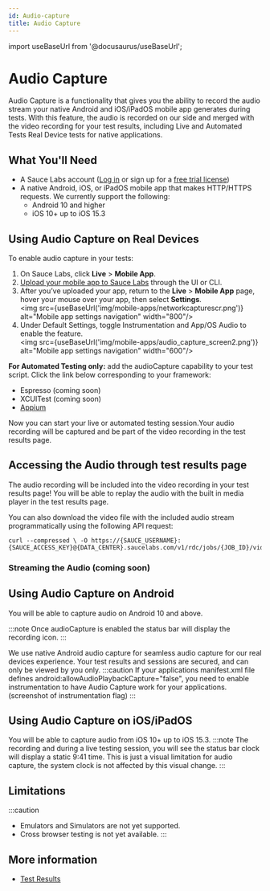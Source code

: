 ```yaml
---
id: Audio-capture
title: Audio Capture
---
```

import useBaseUrl from '@docusaurus/useBaseUrl';

# Audio Capture 

Audio Capture is a functionality that gives you the ability to record the audio stream your native Android and iOS/iPadOS mobile app generates during tests. 
With this feature, the audio is recorded on our side and merged with the video recording for your test results, including Live and Automated Tests Real Device tests for native applications. 

## What You'll Need

* A Sauce Labs account ([Log in](https://accounts.saucelabs.com/am/XUI/#login/) or sign up for a [free trial license](https://saucelabs.com/sign-up))
* A native Android, iOS, or iPadOS mobile app that makes HTTP/HTTPS requests. We currently support the following:
  * Android 10 and higher
  * iOS 10+ up to iOS 15.3


## Using Audio Capture on Real Devices

To enable audio capture in your tests: 
 
1. On Sauce Labs, click **Live** > **Mobile App**.
2. [Upload your mobile app to Sauce Labs](/mobile-apps/app-storage) through the UI or CLI.
3. After you’ve uploaded your app, return to the **Live** > **Mobile App** page, hover your mouse over your app, then select **Settings**. <br/><img src={useBaseUrl('img/mobile-apps/networkcapturescr.png')} alt="Mobile app settings navigation" width="800"/>
4. Under Default Settings, toggle Instrumentation and App/OS Audio to enable the feature. <br/><img src={useBaseUrl('img/mobile-apps/audio_capture_screen2.png')} alt="Mobile app settings navigation" width="600"/>
   
**For Automated Testing only:** add the audioCapture capability to your test script. Click the link below corresponding to your framework:
 
* Espresso (coming soon)
* XCUITest (coming soon)
* [Appium](/dev/test-configuration-options/#audiocapture)
  
  
Now you can start your live or automated testing session.Your audio recording will be captured and be part of the video recording in the test results page.

## Accessing the Audio through test results page

The audio recording will be included into the video recording in your test results page! You will be able to replay the audio with the built in media player in the test results page. 

You can also download the video file with the included audio stream programmatically using the following API request: 

```
curl --compressed \ -O https://{SAUCE_USERNAME}:{SAUCE_ACCESS_KEY}@{DATA_CENTER}.saucelabs.com/v1/rdc/jobs/{JOB_ID}/video.mp4
```

### Streaming the Audio (coming soon)

## Using Audio Capture on Android

You will be able to capture audio on Android 10 and above.

:::note
Once audioCapture is enabled the status bar will display the recording icon.
:::

We use native Android audio capture for seamless audio capture for our real devices experience. Your test results and sessions are secured, and can only be viewed by you only.
:::caution
If your applications manifest.xml file defines android:allowAudioPlaybackCapture="false", you need to enable instrumentation to have Audio Capture work for your applications. 
(screenshot of instrumentation flag)
:::


## Using Audio Capture on iOS/iPadOS

You will be able to capture audio from iOS 10+ up to iOS 15.3. 
:::note
The  recording and during a live testing session, you will see the status bar clock will display a static 9:41 time. This is just a visual limitation for audio capture, the system clock is not affected by this visual change. 
:::


## Limitations

:::caution
* Emulators and Simulators are not yet supported. 
* Cross browser testing is not yet available. 
:::

## More information

* [Test Results](/docs.saucelabs.com/test-results/)